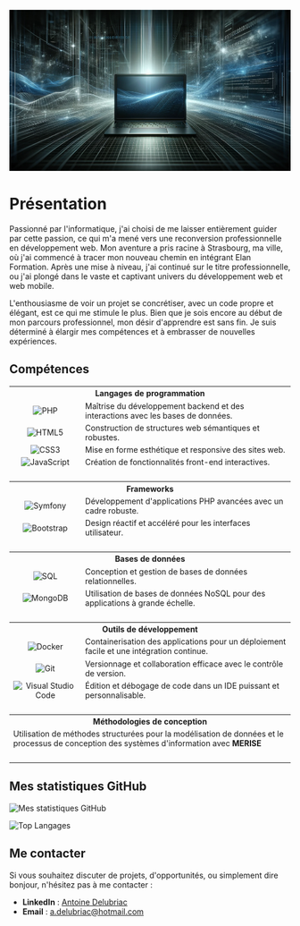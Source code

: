 ![Bannière](https://github.com/AntoineDrc/AntoineDrc/blob/main/assets/Resized_Banner_Aspect.png?raw=true)

# Présentation

Passionné par l'informatique, j'ai choisi de me laisser entièrement guider par cette passion, ce qui m'a mené vers une reconversion professionnelle en développement web. Mon aventure a pris racine à Strasbourg, ma ville, où j'ai commencé à tracer mon nouveau chemin en intégrant Elan Formation. Après une mise à niveau, j'ai continué sur le titre professionnelle, ou j'ai plongé dans le vaste et captivant univers du développement web et web mobile.

L'enthousiasme de voir un projet se concrétiser, avec un code propre et élégant, est ce qui me stimule le plus. Bien que je sois encore au début de mon parcours professionnel, mon désir d'apprendre est sans fin. Je suis déterminé à élargir mes compétences et à embrasser de nouvelles expériences.

## Compétences

<table>
<tr><th colspan="2" align="center"><b>Langages de programmation</b></th></tr>
<tr>
  <td align="center"><img src="https://img.shields.io/badge/PHP-777BB4?style=for-the-badge&logo=php&logoColor=white" alt="PHP"/></td>
  <td>Maîtrise du développement backend et des interactions avec les bases de données.</td>
</tr>
<tr>
  <td align="center"><img src="https://img.shields.io/badge/HTML5-E34F26?style=for-the-badge&logo=html5&logoColor=white" alt="HTML5"/></td>
  <td>Construction de structures web sémantiques et robustes.</td>
</tr>
<tr>
  <td align="center"><img src="https://img.shields.io/badge/CSS3-1572B6?style=for-the-badge&logo=css3&logoColor=white" alt="CSS3"/></td>
  <td>Mise en forme esthétique et responsive des sites web.</td>
</tr>
<tr>
  <td align="center"><img src="https://img.shields.io/badge/JavaScript-F7DF1E?style=for-the-badge&logo=javascript&logoColor=black" alt="JavaScript"/></td>
  <td>Création de fonctionnalités front-end interactives.</td>
</tr>
<tr><td colspan="2">&nbsp;</td></tr> <!-- Espace -->

<tr><th colspan="2" align="center"><b>Frameworks</b></th></tr>
<tr>
  <td align="center"><img src="https://img.shields.io/badge/Symfony-000000?style=for-the-badge&logo=symfony&logoColor=white" alt="Symfony"/></td>
  <td>Développement d'applications PHP avancées avec un cadre robuste.</td>
</tr>
<tr>
  <td align="center"><img src="https://img.shields.io/badge/Bootstrap-563D7C?style=for-the-badge&logo=bootstrap&logoColor=white" alt="Bootstrap"/></td>
  <td>Design réactif et accéléré pour les interfaces utilisateur.</td>
</tr>
<tr><td colspan="2">&nbsp;</td></tr> <!-- Espace -->

<tr><th colspan="2" align="center"><b>Bases de données</b></th></tr>
<tr>
  <td align="center"><img src="https://img.shields.io/badge/SQL-4479A1?style=for-the-badge&logo=amazon-dynamodb&logoColor=white" alt="SQL"/></td>
  <td>Conception et gestion de bases de données relationnelles.</td>
</tr>
<tr>
  <td align="center"><img src="https://img.shields.io/badge/MongoDB-4EA94B?style=for-the-badge&logo=mongodb&logoColor=white" alt="MongoDB"/></td>
  <td>Utilisation de bases de données NoSQL pour des applications à grande échelle.</td>
</tr>
<tr><td colspan="2">&nbsp;</td></tr> <!-- Espace -->

<tr><th colspan="2" align="center"><b>Outils de développement</b></th></tr>
<tr>
  <td align="center"><img src="https://img.shields.io/badge/Docker-2496ED?style=for-the-badge&logo=docker&logoColor=white" alt="Docker"/></td>
  <td>Containerisation des applications pour un déploiement facile et une intégration continue.</td>
</tr>
<tr>
  <td align="center"><img src="https://img.shields.io/badge/Git-F05032?style=for-the-badge&logo=git&logoColor=white" alt="Git"/></td>
  <td>Versionnage et collaboration efficace avec le contrôle de version.</td>
</tr>
<tr>
  <td align="center"><img src="https://img.shields.io/badge/Visual%20Studio%20Code-007ACC?style=for-the-badge&logo=visual-studio-code&logoColor=white" alt="Visual Studio Code"/></td>
  <td>Édition et débogage de code dans un IDE puissant et personnalisable.</td>
</tr>
<tr><td colspan="2">&nbsp;</td></tr> <!-- Espace -->

<tr><th colspan="2" align="center"><b>Méthodologies de conception</b></th></tr>
<tr>
  <td colspan="2">Utilisation de méthodes structurées pour la modélisation de données et le processus de conception des systèmes d'information avec <b>MERISE</b>
  <tr><td colspan="2">&nbsp;</td></tr> <!-- Espace -->
</table>

## Mes statistiques GitHub

![Mes statistiques GitHub](https://github-readme-stats.vercel.app/api?username=AntoineDrc&show_icons=true&theme=radical)

![Top Langages](https://github-readme-stats.vercel.app/api/top-langs/?username=AntoineDrc&layout=compact&theme=radical)

## Me contacter

Si vous souhaitez discuter de projets, d'opportunités, ou simplement dire bonjour, n'hésitez pas à me contacter :

- **LinkedIn** : [Antoine Delubriac](https://www.linkedin.com/in/antoinedelubriac/)
- **Email** : [a.delubriac@hotmail.com](mailto:a.delubriac@hotmail.com)


